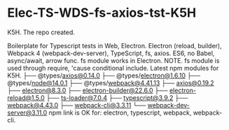 # Elec-TS-WDS-fs-axios-tst-K5H

K5H. The repo created.

Boilerplate for Typescript tests in Web, Electron.
Electron (reload, builder), Webpack 4 (webpack-dev-server), TypeScript, fs, axios.
ES6, no Babel, async/await, arrow func.
fs module works in Electron.
NOTE. fs module is used through require, 'cause conditional include.
Latest npm modules for K5H.
├── @types/axios@0.14.0
├── @types/electron@1.6.10
├── @types/node@14.0.1
├── @types/webpack@4.41.13
├── axios@0.19.2
├── electron@8.3.0
├── electron-builder@22.6.0
├── electron-reload@1.5.0
├── ts-loader@7.0.4
├── typescript@3.9.2
├── webpack@4.43.0
├── webpack-cli@3.3.11
└── webpack-dev-server@3.11.0
npm link is OK for:
electron, typescript, webpack, webpack-cli.
